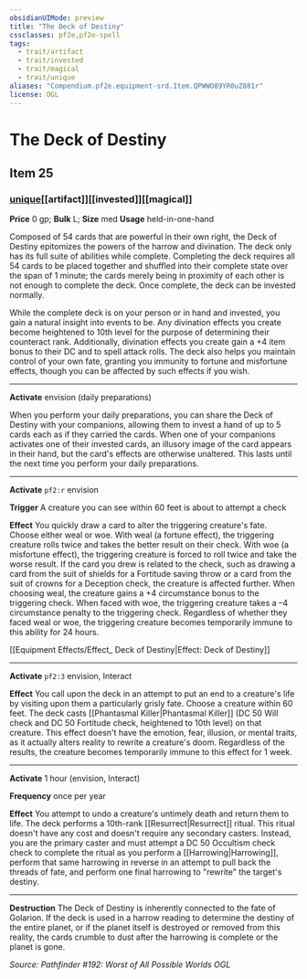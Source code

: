 ```yaml
---
obsidianUIMode: preview
title: "The Deck of Destiny"
cssclasses: pf2e,pf2e-spell
tags:
  - trait/artifact
  - trait/invested
  - trait/magical
  - trait/unique
aliases: "Compendium.pf2e.equipment-srd.Item.QPWWO89YR0uZ881r"
license: OGL
---
```

# The Deck of Destiny
## Item 25
### [unique](unique "Unique Rarity Trait")[[artifact]][[invested]][[magical]]


**Price** 0 gp; 
**Bulk** L; **Size** med
**Usage** held-in-one-hand

Composed of 54 cards that are powerful in their own right, the Deck of Destiny epitomizes the powers of the harrow and divination. The deck only has its full suite of abilities while complete. Completing the deck requires all 54 cards to be placed together and shuffled into their complete state over the span of 1 minute; the cards merely being in proximity of each other is not enough to complete the deck. Once complete, the deck can be invested normally.

While the complete deck is on your person or in hand and invested, you gain a natural insight into events to be. Any divination effects you create become heightened to 10th level for the purpose of determining their counteract rank. Additionally, divination effects you create gain a +4 item bonus to their DC and to spell attack rolls. The deck also helps you maintain control of your own fate, granting you immunity to fortune and misfortune effects, though you can be affected by such effects if you wish.

* * *

**Activate** envision (daily preparations)

When you perform your daily preparations, you can share the Deck of Destiny with your companions, allowing them to invest a hand of up to 5 cards each as if they carried the cards. When one of your companions activates one of their invested cards, an illusory image of the card appears in their hand, but the card's effects are otherwise unaltered. This lasts until the next time you perform your daily preparations.

* * *

**Activate** `pf2:r` envision

**Trigger** A creature you can see within 60 feet is about to attempt a check

**Effect** You quickly draw a card to alter the triggering creature's fate. Choose either weal or woe. With weal (a fortune effect), the triggering creature rolls twice and takes the better result on their check. With woe (a misfortune effect), the triggering creature is forced to roll twice and take the worse result. If the card you drew is related to the check, such as drawing a card from the suit of shields for a Fortitude saving throw or a card from the suit of crowns for a Deception check, the creature is affected further. When choosing weal, the creature gains a +4 circumstance bonus to the triggering check. When faced with woe, the triggering creature takes a –4 circumstance penalty to the triggering check. Regardless of whether they faced weal or woe, the triggering creature becomes temporarily immune to this ability for 24 hours.

[[Equipment Effects/Effect_ Deck of Destiny|Effect: Deck of Destiny]]

* * *

**Activate** `pf2:3` envision, Interact

**Effect** You call upon the deck in an attempt to put an end to a creature's life by visiting upon them a particularly grisly fate. Choose a creature within 60 feet. The deck casts [[Phantasmal Killer|Phantasmal Killer]] (DC 50 Will check and DC 50 Fortitude check, heightened to 10th level) on that creature. This effect doesn't have the emotion, fear, illusion, or mental traits, as it actually alters reality to rewrite a creature's doom. Regardless of the results, the creature becomes temporarily immune to this effect for 1 week.

* * *

**Activate** 1 hour (envision, Interact)

**Frequency** once per year

**Effect** You attempt to undo a creature's untimely death and return them to life. The deck performs a 10th-rank [[Resurrect|Resurrect]] ritual. This ritual doesn't have any cost and doesn't require any secondary casters. Instead, you are the primary caster and must attempt a DC 50 Occultism check check to complete the ritual as you perform a [[Harrowing|Harrowing]], perform that same harrowing in reverse in an attempt to pull back the threads of fate, and perform one final harrowing to "rewrite" the target's destiny.

* * *

**Destruction** The Deck of Destiny is inherently connected to the fate of Golarion. If the deck is used in a harrow reading to determine the destiny of the entire planet, or if the planet itself is destroyed or removed from this reality, the cards crumble to dust after the harrowing is complete or the planet is gone.

*Source: Pathfinder #192: Worst of All Possible Worlds*
*OGL*